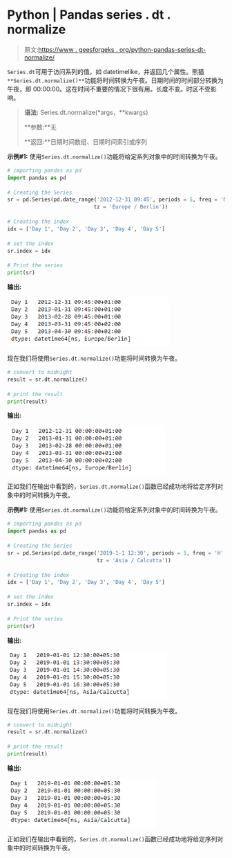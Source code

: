 # Python | Pandas series . dt . normalize

> 原文:[https://www . geesforgeks . org/python-pandas-series-dt-normalize/](https://www.geeksforgeeks.org/python-pandas-series-dt-normalize/)

`Series.dt`可用于访问系列的值，如 datetimelike，并返回几个属性。熊猫 `**Series.dt.normalize()**`功能将时间转换为午夜。日期时间的时间部分转换为午夜，即 00:00:00。这在时间不重要的情况下很有用。长度不变。时区不受影响。

> **语法:** Series.dt.normalize(*args，**kwargs)
> 
> **参数:**无
> 
> **返回:**日期时间数组、日期时间索引或序列

**示例#1:** 使用`Series.dt.normalize()`功能将给定系列对象中的时间转换为午夜。

```py
# importing pandas as pd
import pandas as pd

# Creating the Series
sr = pd.Series(pd.date_range('2012-12-31 09:45', periods = 5, freq = 'M',
                            tz = 'Europe / Berlin'))

# Creating the index
idx = ['Day 1', 'Day 2', 'Day 3', 'Day 4', 'Day 5']

# set the index
sr.index = idx

# Print the series
print(sr)
```

**输出:**

![](img/4075a9a5980b567ee2458ae27041b4e1.png)

现在我们将使用`Series.dt.normalize()`功能将时间转换为午夜。

```py
# convert to midnight
result = sr.dt.normalize()

# print the result
print(result)
```

**输出:**

![](img/675637956e0240f917f729b1e97e0c5c.png)

正如我们在输出中看到的，`Series.dt.normalize()`函数已经成功地将给定序列对象中的时间转换为午夜。

**示例#1:** 使用`Series.dt.normalize()`功能将给定系列对象中的时间转换为午夜。

```py
# importing pandas as pd
import pandas as pd

# Creating the Series
sr = pd.Series(pd.date_range('2019-1-1 12:30', periods = 5, freq = 'H',
                             tz = 'Asia / Calcutta'))

# Creating the index
idx = ['Day 1', 'Day 2', 'Day 3', 'Day 4', 'Day 5']

# set the index
sr.index = idx

# Print the series
print(sr)
```

**输出:**

![](img/6c647c7f64eae5f6c1c9e45e6afc4110.png)

现在我们将使用`Series.dt.normalize()`功能将时间转换为午夜。

```py
# convert to midnight
result = sr.dt.normalize()

# print the result
print(result)
```

**输出:**

![](img/6405fd57c86f8d409987a3773ea029b8.png)

正如我们在输出中看到的，`Series.dt.normalize()`函数已经成功地将给定序列对象中的时间转换为午夜。